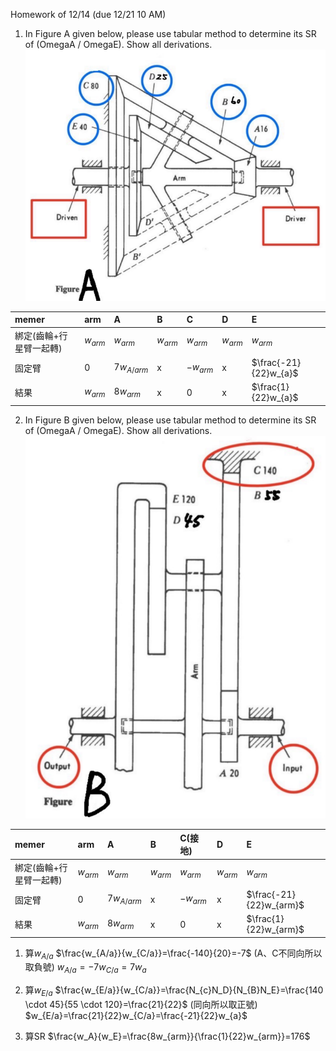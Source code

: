 Homework of 12/14 (due 12/21 10 AM)

1. In Figure A given below, please use tabular method to determine its SR of (OmegaA / OmegaE). Show all derivations. 
![image.png|200](https://raw.githubusercontent.com/Ash0645/image_remote/main/202312200935379.png)

| memer         | arm       | A   | B   | C   |D|E|
|:--------------|:----------|:-----------|:------------|:-----------|:----------|:----------|
| 綁定(齒輪+行星臂一起轉) | $w_{arm}$ | $w_{arm}$  | $w_{arm}$| $w_{arm}$|$w_{arm}$|$w_{arm}$|
| 固定臂           |         0 | $7w_{A/arm}$ | x | $-w_{arm}$ |x|$\frac{-21}{22}w_{a}$|
| 結果            | $w_{arm}$ | $8w_{arm}$ | x |          0 | x |$\frac{1}{22}w_{a}$|

2. In Figure B given below, please use tabular method to determine its SR of (OmegaA / OmegaE). Show all derivations. 
![image.png|225](https://raw.githubusercontent.com/Ash0645/image_remote/main/202312200935676.png)

| memer         | arm       | A   | B   | C(接地)   |D|E|
|:--------------|:----------|:-----------|:------------|:---------------|:----------|:----------|
| 綁定(齒輪+行星臂一起轉) | $w_{arm}$ | $w_{arm}$  | $w_{arm}$| $w_{arm}$|$w_{arm}$|$w_{arm}$|
| 固定臂           |         0 | $7w_{A/arm}$ | x | $-w_{arm}$ |x|$\frac{-21}{22}w_{arm}$|
| 結果            | $w_{arm}$ | $8w_{arm}$ | x |          0 | x |$\frac{1}{22}w_{arm}$|

1. 算$w_{A/a}$
$\frac{w_{A/a}}{w_{C/a}}=\frac{-140}{20}=-7$ (A、C不同向所以取負號)
$w_{A/a}=-7w_{C/a}=7w_{a}$

1. 算$w_{E/a}$
$\frac{w_{E/a}}{w_{C/a}}=\frac{N_{c}N_D}{N_{B}N_E}=\frac{140 \cdot 45}{55 \cdot 120}=\frac{21}{22}$ (同向所以取正號)
$w_{E/a}=\frac{21}{22}w_{C/a}=\frac{-21}{22}w_{a}$

1. 算SR
$\frac{w_A}{w_E}=\frac{8w_{arm}}{\frac{1}{22}w_{arm}}=176$
